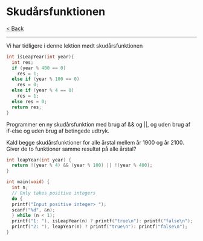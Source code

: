 # Skudårsfunktionen

[< Back](../README.md)

---

Vi har tidligere i denne lektion mødt skudårsfunktionen

```c
int isLeapYear(int year){
  int res;
  if (year % 400 == 0)
    res = 1;
  else if (year % 100 == 0)
    res = 0;
  else if (year % 4 == 0)
    res = 1;
  else res = 0;
  return res;
}
```

Programmer en ny skudårsfunktion med brug af && og ||, og uden brug af if-else og uden brug af betingede udtryk.

Kald begge skudårsfunktioner for alle årstal mellem år 1900 og år 2100. Giver de to funktioner samme resultat på alle årstal?

```c
int leapYear(int year) {
  return !(year % 4) && (year % 100) || !(year % 400);
}
```

```c
int main(void) {
  int n;
  // Only takes positive integers
  do {
  printf("Input positive integer> ");
  scanf("%d", &n);
  } while (n < 1);
  printf("1: "), isLeapYear(n) ? printf("true\n"): printf("false\n");
  printf("2: "), leapYear(n) ? printf("true\n"): printf("false\n");
}
```
